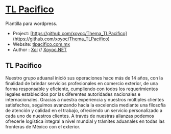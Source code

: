 # [TL Pacifico](http://www.tlpacifico.com.mx)

Plantilla para wordpress.

* Project: [https://github.com/xoyoc/Thema_TLPacifico](https://github.com/xoyoc/Thema_TLPacifico)
* Website: [tlpacifico.com.mx](http://www.tlpacifico.com.mx/)
* Author : [Xol](http://www.mixoestudio.com) // [Xoyoc.NET](http://www.xoyoc.net)

## TL Pacifico 
Nuestro grupo aduanal inició sus operaciones hace más de 14 años, con la finalidad de brindar servicios profesionales en comercio exterior, de una forma responsable y eficiente, cumpliendo con todos los requerimientos legales establecidos por las diferentes autoridades nacionales e internacionales.
Gracias a nuestra experiencia y nuestros múltiples clientes satisfechos, seguimos avanzando hacia la excelencia mediante una filosofía de atención y calidad en el trabajo, ofreciendo un servicio personalizado a cada uno de nuestros clientes.
A través de nuestras alianzas podemos ofrecerle logística integral a nivel mundial y trámites aduanales en todas las fronteras de México con el exterior.
